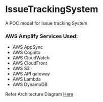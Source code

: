 # IssueTrackingSystem
A POC model for Issue tracking System


<h3>AWS Amplify Services Used: </h3>

<ul> 
  <li> AWS AppSync </li>
 <li> AWS Cognito  </li>
 <li> AWS CloudWatch  </li>
 <li> AWS CloudFront  </li>
 <li> AWS S3  </li>
 <li> AWS API gateway  </li>
 <li> AWS Lambda </li>
 <li> AWS DynamoDB </li>

</ul>

Refer Architecture Diagram <a href="https://github.com/techymind/IssueTrackingSystem/tree/master/Serverless%20WebApp%20Architecture%20-%20POC"> Here </a>
